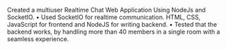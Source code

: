 Created a multiuser Realtime Chat Web Application Using NodeJs and SocketIO.
• Used SocketIO for realtime communication. HTML, CSS, JavaScript for frontend and NodeJS for writing
backend.
• Tested that the backend works, by handling more than 40 members in a single room with a seamless
experience.
